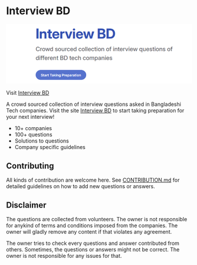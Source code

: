﻿# Interview BD
[![](/resource/banner.png)](https://tamimehsan.github.io/interview-questions-bangladesh)

Visit [Interview BD](https://tamimehsan.github.io/interview-questions-bangladesh)  

A crowd sourced collection of interview questions asked in Bangladeshi Tech companies. Visit the site [Interview BD](https://tamimehsan.github.io/interview-questions-bangladesh) to start taking preparation for your next interview!

- 10+ companies
- 100+ questions
- Solutions to questions
- Company specific guidelines

## Contributing
All kinds of contribution are welcome here. See [CONTRIBUTION.md](/CONTRIBUTING.md) for detailed guidelines on how to add new questions or answers.

## Disclaimer
The questions are collected from volunteers. The owner is not responsible for anykind of terms and conditions imposed from the companies. The owner will gladly remove any content if that violates any agreement. 

The owner tries to check every questions and answer contributed from others. Sometimes, the questions or answers might not be correct. The owner is not responsible for any issues for that. 
